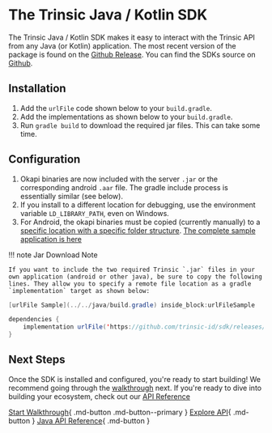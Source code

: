 # The Trinsic Java / Kotlin SDK

The Trinsic Java / Kotlin SDK makes it easy to interact with the Trinsic API from any Java (or Kotlin) application. The most recent version of the package is found on the [Github Release](https://github.com/trinsic-id/sdk/releases). You can find the SDKs source on [Github](https://github.com/trinsic-id/sdk/tree/main/java).

## Installation
1. Add the `urlFile` code shown below to your `build.gradle`.
2. Add the implementations as shown below to your `build.gradle`.
3. Run `gradle build` to download the required jar files. This can take some time.

## Configuration
1. Okapi binaries are now included with the server `.jar` or the corresponding android `.aar` file. The gradle include process is essentially similar (see below).
2. If you install to a different location for debugging, use the environment variable `LD_LIBRARY_PATH`, even on Windows.
3. For Android, the okapi binaries must be copied (currently manually) to a [specific location with a specific folder structure](https://github.com/trinsic-id/sdk-examples/tree/main/android/app/src/main/jniLibs). [The complete sample application is here](https://github.com/trinsic-id/sdk-examples/tree/main/android)

!!! note Jar Download Note

    If you want to include the two required Trinsic `.jar` files in your own application (android or other java), be sure to copy the following lines. They allow you to specify a remote file location as a gradle `implementation` target as shown below:

<!--codeinclude-->
```java
[urlFile Sample](../../java/build.gradle) inside_block:urlFileSample
```
<!--/codeinclude-->

```java
dependencies {
    implementation urlFile('https://github.com/trinsic-id/sdk/releases/download/v1.10.0/trinsic-services-1.10.0.jar', 'trinsic-services-1.10.0')
}
```

## Next Steps

Once the SDK is installed and configured, you're ready to start building! We recommend going through the [walkthrough](../walkthroughs/vaccination.md) next. If you're ready to dive into building your ecosystem, check out our [API Reference](../reference/index.md)

[Start Walkthrough](../walkthroughs/vaccination.md){ .md-button .md-button--primary } [Explore API](../reference/index.md){ .md-button } [Java API Reference](../reference/index.md){ .md-button }

